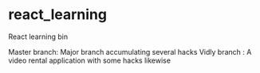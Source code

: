 # react_learning
React learning bin

Master branch: Major branch accumulating several hacks
Vidly branch : A video rental application with some hacks likewise
